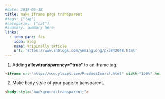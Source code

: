 ```yaml
---
#date: 2019-06-18
title: make iframe page transparent
#tags: ["tag"]
#categories: ["cat"]
#summary: summary here
links:
  - icon_pack: fas
    icon: blog
    name: Originally article
    url: 'https://www.cnblogs.com/yeminglong/p/3842048.html'
---
```


1. Adding **allowtransparency="true"** to an iframe tag.

```html
<iframe src="http://www.ylsapt.com/ProductSearch.html" width="100%" height="214" frameborder="0" scrolling="no" allowtransparency="true"></iframe>
```

2. Make body style of your page to transparent. 

```html
<body style="background:transparent;">  
```